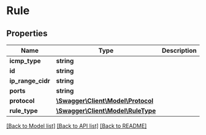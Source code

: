 # Rule

## Properties
Name | Type | Description | Notes
------------ | ------------- | ------------- | -------------
**icmp_type** | **string** |  | [optional] 
**id** | **string** |  | [optional] 
**ip_range_cidr** | **string** |  | [optional] 
**ports** | **string** |  | [optional] 
**protocol** | [**\Swagger\Client\Model\Protocol**](Protocol.md) |  | [optional] 
**rule_type** | [**\Swagger\Client\Model\RuleType**](RuleType.md) |  | [optional] 

[[Back to Model list]](../../README.md#documentation-for-models) [[Back to API list]](../../README.md#documentation-for-api-endpoints) [[Back to README]](../../README.md)

